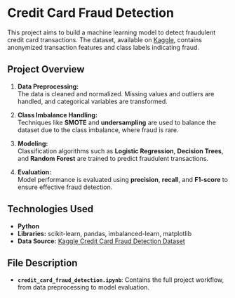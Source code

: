 # Credit Card Fraud Detection

This project aims to build a machine learning model to detect fraudulent credit card transactions. The dataset, available on [Kaggle](https://www.kaggle.com/datasets/mlg-ulb/creditcardfraud), contains anonymized transaction features and class labels indicating fraud.

## Project Overview

1. **Data Preprocessing:**  
   The data is cleaned and normalized. Missing values and outliers are handled, and categorical variables are transformed.

2. **Class Imbalance Handling:**  
   Techniques like **SMOTE** and **undersampling** are used to balance the dataset due to the class imbalance, where fraud is rare.

3. **Modeling:**  
   Classification algorithms such as **Logistic Regression**, **Decision Trees**, and **Random Forest** are trained to predict fraudulent transactions.

4. **Evaluation:**  
   Model performance is evaluated using **precision**, **recall**, and **F1-score** to ensure effective fraud detection.

## Technologies Used

- **Python**  
- **Libraries:** scikit-learn, pandas, imbalanced-learn, matplotlib  
- **Data Source:** [Kaggle Credit Card Fraud Detection Dataset](https://www.kaggle.com/datasets/mlg-ulb/creditcardfraud)

## File Description

- **`credit_card_fraud_detection.ipynb`**: Contains the full project workflow, from data preprocessing to model evaluation.
